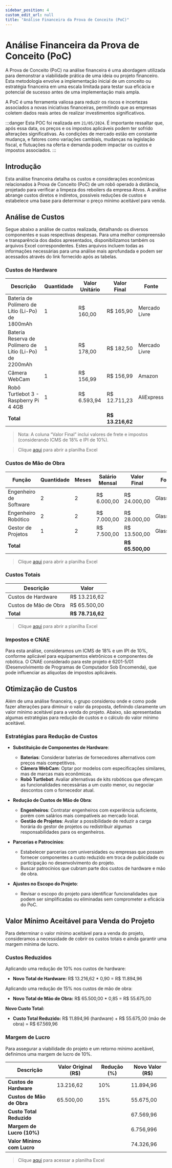 ```yaml
---
sidebar_position: 4
custom_edit_url: null
title: "Análise Financeira da Prova de Conceito (PoC)"
---
```



# Análise Financeira da Prova de Conceito (PoC)

A Prova de Conceito (PoC) na análise financeira é uma abordagem utilizada para demonstrar a viabilidade prática de uma ideia ou projeto financeiro. Esta metodologia envolve a implementação inicial de um conceito ou estratégia financeira em uma escala limitada para testar sua eficácia e potencial de sucesso antes de uma implementação mais ampla.

A PoC é uma ferramenta valiosa para reduzir os riscos e incertezas associados a novas iniciativas financeiras, permitindo que as empresas coletem dados reais antes de realizar investimentos significativos.

:::danger
Esta POC foi realizada em `21/05/2024`. É importante ressaltar que, após essa data, os preços e os impostos aplicáveis podem ter sofrido alterações significativas. As condições de mercado estão em constante mudança, e fatores como variações cambiais, mudanças na legislação fiscal, e flutuações na oferta e demanda podem impactar os custos e impostos associados. 
:::

## Introdução

Esta análise financeira detalha os custos e considerações econômicas relacionados à Prova de Conceito (PoC) de um robô operado à distância, projetado para verificar a limpeza dos reboilers da empresa Atvos. A análise abrange custos diretos e indiretos, possíveis reduções de custos e estabelece uma base para determinar o preço mínimo aceitável para venda.

## Análise de Custos

Segue abaixo a análise de custos realizada, detalhando os diversos componentes e suas respectivas despesas. Para uma melhor compreensão e transparência dos dados apresentados, disponibilizamos também os arquivos Excel correspondentes. Estes arquivos incluem todas as informações necessárias para uma análise mais aprofundada e podem ser acessados através do link fornecido após as tabelas.

### Custos de Hardware

| Descrição                                      | Quantidade | Valor Unitário | Valor Final  | Fonte               |
| ---------------------------------------------- | ---------- | -------------- | ------------ | ------------------- |
| Bateria de Polímero de Lítio (Li-Po) de 1800mAh | 1          | R$ 160,00      | R$ 165,90    | Mercado Livre     |
| Bateria Reserva de Polímero de Lítio (Li-Po) de 2200mAh | 1          | R$ 178,00      | R$ 182,50    | Mercado Livre     |
| Câmera WebCam                                  | 1          | R$ 156,99      | R$ 156,99    | Amazon  |
| Robô Turtlebot 3 - Raspberry Pi 4 4GB          | 1          | R$ 6.593,94    | R$ 12.711,23 | AliExpress    |
| **Total**                                      |            |                | **R$ 13.216,62** |                   |

> Nota: A coluna “Valor Final” inclui valores de frete e impostos (considerando ICMS de 18% e IPI de 10%).

> Clique [aqui](https://1drv.ms/x/s!Arzvp0EDtndcgUcPq0qq6VL_te33?e=FgOShB) para abrir a planilha Excel

### Custos de Mão de Obra

| Função                | Quantidade | Meses | Salário Mensal | Valor Final    | Fonte                |
| --------------------- | ---------- | ----- | -------------- | -------------- | -------------------- |
| Engenheiro de Software| 2          | 2     | R$ 6.000,00    | R$ 24.000,00   | Glassdoor|
| Engenheiro Robótico   | 2          | 2     | R$ 7.000,00    | R$ 28.000,00   | Glassdoor|
| Gestor de Projetos    | 1          | 2     | R$ 7.500,00    | R$ 13.500,00   | Glassdoor|
| **Total**             |            |       |                | **R$ 65.500,00** |                    |

> Clique [aqui](https://1drv.ms/x/s!Arzvp0EDtndcgUl5MVMSg7RRGoXL?e=mLwYJj) para abrir a planilha Excel 

### Custos Totais

| Descrição             | Valor         |
| --------------------- | ------------- |
| Custos de Hardware    | R$ 13.216,62  |
| Custos de Mão de Obra | R$ 65.500,00  |
| **Total**             | **R$ 78.716,62** |

> Clique [aqui](https://1drv.ms/x/s!Arzvp0EDtndcgUuV7u5yx5Di6jn5?e=wWhbzP) para abrir a planilha Excel

### Impostos e CNAE

Para esta análise, consideramos um ICMS de 18% e um IPI de 10%, conforme aplicável para equipamentos eletrônicos e componentes de robótica. O CNAE considerado para este projeto é 6201-5/01 (Desenvolvimento de Programas de Computador Sob Encomenda), que pode influenciar as alíquotas de impostos aplicáveis.

## Otimização de Custos

Além de uma análise financeira, o grupo considerou onde e como pode fazer alterações para diminuir o valor da proposta, definindo claramente um valor mínimo aceitável para a venda do projeto. Abaixo, são apresentadas algumas estratégias para redução de custos e o cálculo do valor mínimo aceitável.

### Estratégias para Redução de Custos

- **Substituição de Componentes de Hardware**:
  - **Baterias**: Considerar baterias de fornecedores alternativos com preços mais competitivos.
  - **Câmera WebCam**: Optar por modelos com especificações similares, mas de marcas mais econômicas.
  - **Robô Turtlebot**: Avaliar alternativas de kits robóticos que ofereçam as funcionalidades necessárias a um custo menor, ou negociar descontos com o fornecedor atual.

- **Redução de Custos de Mão de Obra**:
  - **Engenheiros**: Contratar engenheiros com experiência suficiente, porém com salários mais compatíveis ao mercado local.
  - **Gestão de Projetos**: Avaliar a possibilidade de reduzir a carga horária do gestor de projetos ou redistribuir algumas responsabilidades para os engenheiros.

- **Parcerias e Patrocínios**:
  - Estabelecer parcerias com universidades ou empresas que possam fornecer componentes a custo reduzido em troca de publicidade ou participação no desenvolvimento do projeto.
  - Buscar patrocínios que cubram parte dos custos de hardware e mão de obra.

- **Ajustes no Escopo do Projeto**:
  - Revisar o escopo do projeto para identificar funcionalidades que podem ser simplificadas ou eliminadas sem comprometer a eficácia do PoC.

## Valor Mínimo Aceitável para Venda do Projeto

Para determinar o valor mínimo aceitável para a venda do projeto, consideramos a necessidade de cobrir os custos totais e ainda garantir uma margem mínima de lucro.

### Custos Reduzidos

Aplicando uma redução de 10% nos custos de hardware:

- **Novo Total de Hardware:** R$ 13.216,62 * 0,90 = R$ 11.894,96

Aplicando uma redução de 15% nos custos de mão de obra:

- **Novo Total de Mão de Obra:** R$ 65.500,00 * 0,85 = R$ 55.675,00

**Novo Custo Total:**

- **Custo Total Reduzido:** R$ 11.894,96 (hardware) + R$ 55.675,00 (mão de obra) = R$ 67.569,96

### Margem de Lucro

Para assegurar a viabilidade do projeto e um retorno mínimo aceitável, definimos uma margem de lucro de 10%.

| Descrição                       | Valor Original (R$) | Redução (%) | Novo Valor (R$) |
|---------------------------------|---------------------|-------------|-----------------|
| **Custos de Hardware**          | 13.216,62           | 10%         | 11.894,96       |
| **Custos de Mão de Obra**       | 65.500,00           | 15%         | 55.675,00       |
| **Custo Total Reduzido**        |                     |             | 67.569,96       |
| **Margem de Lucro (10%)**       |                     |             | 6.756,996       |
| **Valor Mínimo com Lucro**      |                     |             | 74.326,96       |


> Clique [aqui](https://1drv.ms/x/s!Arzvp0EDtndcgU2XKFVW1CqFbEmL?e=2Scuj8) para acessar a planilha Excel 

